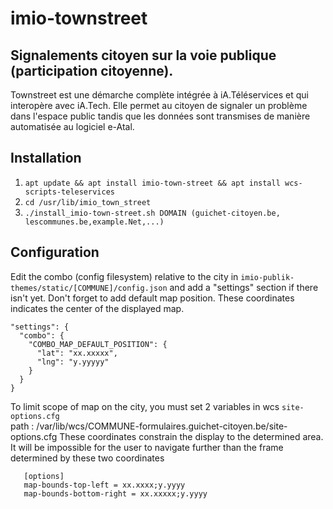 # imio-townstreet
## Signalements citoyen sur la voie publique (participation citoyenne).
Townstreet est une démarche complète intégrée à iA.Téléservices et qui interopère avec iA.Tech. Elle permet au citoyen de signaler un problème dans l'espace public tandis que les données sont transmises de manière automatisée au logiciel e-Atal.

Installation
------------
   1. `apt update && apt install imio-town-street && apt install wcs-scripts-teleservices`
   2. `cd /usr/lib/imio_town_street`
   3. `./install_imio-town-street.sh DOMAIN (guichet-citoyen.be, lescommunes.be,example.Net,...)`

Configuration
-------------
Edit the combo (config filesystem) relative to the city in `imio-publik-themes/static/[COMMUNE]/config.json` and add a "settings" section if there isn't yet. Don't forget to add default map position. These coordinates indicates the center of the displayed map. 

```
"settings": {
  "combo": {
    "COMBO_MAP_DEFAULT_POSITION": {
      "lat": "xx.xxxxx",
      "lng": "y.yyyyy"
    }
  }
}
```


   To limit scope of map on the city, you must set 2 variables in wcs `site-options.cfg`  
   path : /var/lib/wcs/COMMUNE-formulaires.guichet-citoyen.be/site-options.cfg
   These coordinates constrain the display to the determined area. It will be impossible for the user to navigate further than the frame determined by these two coordinates
```
   [options]
   map-bounds-top-left = xx.xxxx;y.yyyy
   map-bounds-bottom-right = xx.xxxxx;y.yyyy
```

